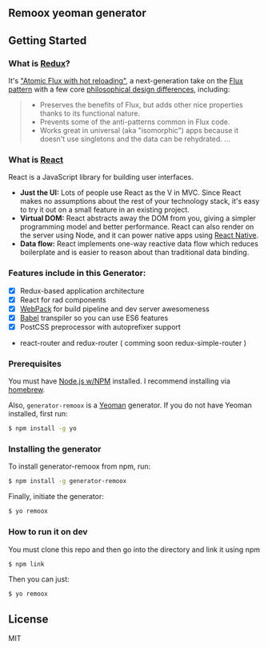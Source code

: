 ## Remoox yeoman generator

## Getting Started

### What is [Redux](https://github.com/gaearon/redux)?

It's ["Atomic Flux with hot reloading"](http://youtube.com/watch?v=xsSnOQynTHs), a next-generation take on the [Flux pattern](http://facebook.github.io/flux/) with a few core [philosophical design differences](https://github.com/gaearon/redux#philosophy--design-goals), including:

> * Preserves the benefits of Flux, but adds other nice properties thanks to its functional nature.
> * Prevents some of the anti-patterns common in Flux code.
> * Works great in universal (aka "isomorphic") apps because it doesn't use singletons and the data can be rehydrated.
...

### What is [React](https://github.com/facebook/react)

React is a JavaScript library for building user interfaces.

* **Just the UI:** Lots of people use React as the V in MVC. Since React makes no assumptions about the rest of your technology stack, it's easy to try it out on a small feature in an existing project.
* **Virtual DOM:** React abstracts away the DOM from you, giving a simpler programming model and better performance. React can also render on the server using Node, and it can power native apps using [React Native](https://facebook.github.io/react-native/).
* **Data flow:** React implements one-way reactive data flow which reduces boilerplate and is easier to reason about than traditional data binding.


### Features include in this Generator:
- [x] Redux-based application architecture
- [x] React for rad components
- [x] [WebPack](http://webpack.github.io/) for build pipeline and dev server awesomeness
- [x] [Babel](https://babeljs.io/) transpiler so you can use ES6 features
- [x] PostCSS preprocessor with autoprefixer support
- react-router and redux-router ( comming soon redux-simple-router )

### Prerequisites

You must have [Node.js w/NPM](http://nodejs.org/) installed. I recommend installing via [homebrew](http://brew.sh/).

Also, `generator-remoox` is a [Yeoman](http://yeoman.io/) generator. If you do not have Yeoman installed, first run:

```bash
$ npm install -g yo
```

### Installing the generator

To install generator-remoox from npm, run:

```bash
$ npm install -g generator-remoox
```

Finally, initiate the generator:

```bash
$ yo remoox
```

### How to run it on dev

You must clone this repo and then go into the directory and link it using npm

```bash
$ npm link
```

Then you can just:

```bash
$ yo remoox
```



## License

MIT
